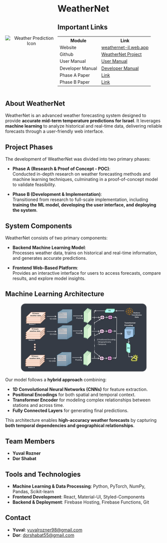 <div style="display: flex; align-items: center;">
    <div style="flex: 1; text-align: center;">
        <img src="/logo/pic4.png" alt="Weather Prediction Icon" width="250">
    </div>
    <div style="flex: 2;">
        <h1>WeatherNet</h1>
        <h2>Important Links</h2>
        <table>
            <tr>
                <th>Module</th>
                <th>Link</th>
            </tr>
            <tr>
                <td>Website</td>
                <td><a href="https://weathernet-il.web.app">weathernet-il.web.app</a></td>
            </tr>
            <tr>
                <td>Github</td>
                <td><a href="https://github.com/YuvalRozner/WeatherNet">WeatherNet Project</a></td>
            </tr>
            <tr>
                <td>User Manual</td>
                <td><a href="#">User Manual</a></td>
            </tr>
            <tr>
                <td>Developer Manual</td>
                <td><a href="#">Developer Manual</a></td>
            </tr>
            <tr>
                <td>Phase A Paper</td>
                <td><a href="#">Link</a></td>
            </tr>
            <tr>
                <td>Phase B Paper</td>
                <td><a href="#">Link</a></td>
            </tr>
        </table>
    </div>
</div>

## About WeatherNet

WeatherNet is an advanced weather forecasting system designed to provide **accurate mid-term temperature predictions for Israel**. It leverages **machine learning** to analyze historical and real-time data, delivering reliable forecasts through a user-friendly web interface.

## Project Phases

The development of WeatherNet was divided into two primary phases:

- **Phase A (Research & Proof of Concept - POC)**:  
  Conducted in-depth research on weather forecasting methods and machine learning techniques, culminating in a proof-of-concept model to validate feasibility.

- **Phase B (Development & Implementation)**:  
  Transitioned from research to full-scale implementation, including **training the ML model, developing the user interface, and deploying the system**.

## System Components

WeatherNet consists of two primary components:

- **Backend Machine Learning Model**:  
  Processes weather data, trains on historical and real-time information, and generates accurate predictions.

- **Frontend Web-Based Platform**:  
  Provides an interactive interface for users to access forecasts, compare results, and explore model insights.

## Machine Learning Architecture

<div style="text-align: center;">
    <img src="/logo/architecture_dark_framed.png" alt="ML Architecture" style="width: 80%;">
</div>

Our model follows a **hybrid approach** combining:

- **1D Convolutional Neural Networks (CNNs)** for feature extraction.
- **Positional Encodings** for both spatial and temporal context.
- **Transformer Encoder** for modeling complex relationships between stations and across time.
- **Fully Connected Layers** for generating final predictions.

This architecture enables **high-accuracy weather forecasts** by capturing **both temporal dependencies and geographical relationships**.

## Team Members

- **Yuval Rozner**
- **Dor Shabat**

## Tools and Technologies

- **Machine Learning & Data Processing**: Python, PyTorch, NumPy, Pandas, Scikit-learn
- **Frontend Development**: React, Material-UI, Styled-Components
- **Backend & Deployment**: Firebase Hosting, Firebase Functions, Git

## Contact

- **Yuval**: [yuvalrozner98@gmail.com](mailto:yuvalrozner98@gmail.com)
- **Dor**: [dorshabat55@gmail.com](mailto:dorshabat55@gmail.com)
